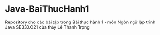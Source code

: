 # Java-BaiThucHanh1
Repository cho các bài tập trong Bài thực hành 1 - môn Ngôn ngữ lập trình Java SE330.O21 của thầy Lê Thanh Trọng
